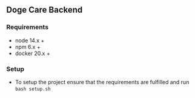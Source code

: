 ## Doge Care Backend

### Requirements

- node 14.x +
- npm 6.x +
- docker 20.x +

### Setup

- To setup the project ensure that the requirements are fulfilled and run `bash setup.sh`
